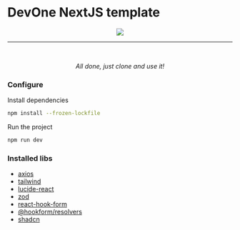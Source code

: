 # DevOne NextJS template

<div align="center">
  <img src="./public/m.png" align="center" />
</div>

<hr />
<br />

<p align="center">
  <em>All done, just clone and use it!</em>
</p>

### Configure

Install dependencies

```bash
npm install --frozen-lockfile
```

Run the project

```bash
npm run dev
```

### Installed libs

- [axios](https://axios-http.com/)
- [tailwind](https://tailwindcss.com/)
- [lucide-react](https://lucide.dev/)
- [zod](https://zod.dev/)
- [react-hook-form](https://react-hook-form.com/)
- [@hookform/resolvers](https://github.com/react-hook-form/resolvers)
- [shadcn](https://ui.shadcn.com)
